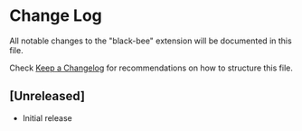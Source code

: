 # Change Log

All notable changes to the "black-bee" extension will be documented in this file.

Check [Keep a Changelog](http://keepachangelog.com/) for recommendations on how to structure this file.

## [Unreleased]

- Initial release
